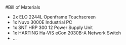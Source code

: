 #Bill of Materials

- 2x ELO 2244L Openframe Touchscreen
- 1x Nuvo 3000E Industrial PC
- 1x SNT HRP 300 12 Power Supply Unit
- 1x HARTING Ha-VIS eCon 2030B-A Network Switch
- ...

